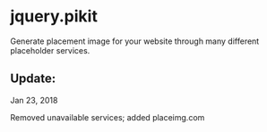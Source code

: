 jquery.pikit
================

Generate placement image for your website through many different placeholder services.


Update:
---------------

Jan 23, 2018

Removed unavailable services; added placeimg.com
